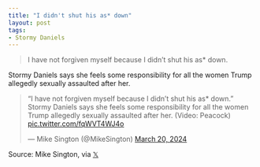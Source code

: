 ```yaml
---
title: "I didn't shut his as* down"
layout: post
tags:
- Stormy Daniels
---
```


> I have not forgiven myself because I didn’t shut his as* down.

Stormy Daniels says she feels some responsibility for all the women Trump allegedly sexually assaulted after her.

<blockquote class="twitter-tweet"><p lang="en" dir="ltr">“I have not forgiven myself because I didn’t shut his as* down.” Stormy Daniels says she feels some responsibility for all the women Trump allegedly sexually assaulted after her. (Video: Peacock) <a href="https://t.co/fqWVT4WJ4o">pic.twitter.com/fqWVT4WJ4o</a></p>&mdash; Mike Sington (@MikeSington) <a href="https://twitter.com/MikeSington/status/1770527909272563739?ref_src=twsrc%5Etfw">March 20, 2024</a></blockquote> <script async src="https://platform.twitter.com/widgets.js" charset="utf-8"></script>

Source: Mike Sington, via [𝕏](https://x.com)
